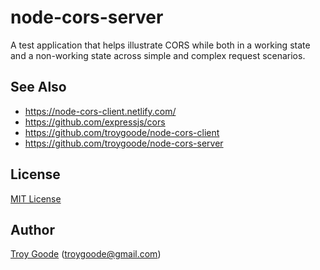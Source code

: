 # node-cors-server

A test application that helps illustrate CORS while both in a working state and a non-working state across simple and complex request scenarios.

## See Also

* https://node-cors-client.netlify.com/
* https://github.com/expressjs/cors
* https://github.com/troygoode/node-cors-client
* https://github.com/troygoode/node-cors-server

## License

[MIT License](http://www.opensource.org/licenses/mit-license.php)

## Author

[Troy Goode](https://github.com/troygoode) ([troygoode@gmail.com](mailto:troygoode@gmail.com))

